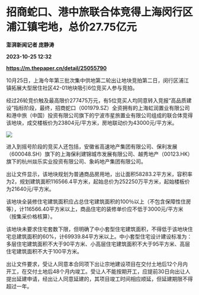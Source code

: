 # 招商蛇口、港中旅联合体竞得上海闵行区浦江镇宅地，总价27.75亿元
**澎湃新闻记者 庞静涛**

**2023-10-25 12:32**

**https://m.thepaper.cn/detail/25055790**

10月25日，上海今年第三批次集中供地第二轮出让地块竞拍第二日，闵行区浦江镇拓展大型居住社区42-01地块吸引6位竞买人参与竞拍。

经过26轮竞价触及最高限价277475万元，有5位竞买人均同意转入竞报“高品质建设”指标阶段，最终，招商蛇口（001979.SZ）全资拥有的上海虹润置业有限公司和港中旅（中国）投资有限公司旗下的宁波市星旅置业有限公司组成的联合体竞得该地块，成交楼板价为23804元/平方米，房地联动价为43000元/平方米。

![](https://imagecloud.thepaper.cn/thepaper/image/275/573/40.png)

进入到摇号阶段的竞买人还包括，安徽省高速地产集团有限公司、保利发展（600048.SH）旗下的上海保利建锦城市发展有限公司、越秀地产（00123.HK）旗下的杭州燚乐实业投资有限公司、象屿地产集团有限公司。

出让文件显示，该地块规划为普通商品房用地，出让面积58283.2平方米，容积率为2，规划建筑面积116566.4平方米，起始总价为252250万平方米，起始楼板价为21640元/平方米。

该地块全装修住宅建筑面积应占总住宅建筑面积的100％以上（不包含保障性住房等），计116566.40平方米以上，商品住宅的装修单价应不低于3000元/平方米（按集采价格核算）。

该地块未要求住宅套数下限，但明确了中小套型住宅建筑面积，不得低于该地块住宅总建筑面积的60%，计69939.84平方米以上。中小套型住宅设计建设标准为：多层住宅建筑面积不大于90平方米、小高层住宅建筑面积不大于95平方米、高层住宅建筑面积不大于100平方米。

出让文件要求，受让人同意本合同项下出让宗地建设项目在交付土地后12个月内开工，在交付土地后48个月内竣工。受让人不能按期开工，应提前30日向出让人提出延建申请，经出让人同意延建的，其项目竣工时间相应顺延，但延建期限不得超过一年。